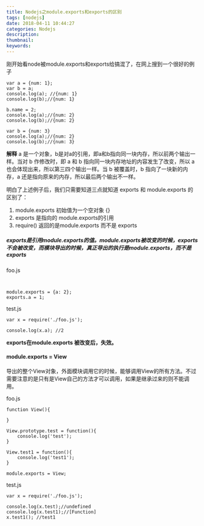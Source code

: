 ```yaml
---
title: Nodejs之module.exports和exports的区别
tags: [nodejs]
date: 2018-04-11 10:44:27
categories: Nodejs
description:
thumbnail:
keywords:
---
```

刚开始看node被module.exports和exports给搞混了，在网上搜到一个很好的例子
```
var a = {num: 1};
var b = a;
console.log(a); //{num: 1}
console.log(b);//{num: 1}

b.name = 2;
console.log(a);//{num: 2}
console.log(b);//{num: 2}

var b = {num: 3}
console.log(a);//{num: 2}
console.log(b);//{num: 3}
```
<!-- more -->
**解释** a 是一个对象，b是对a的引用，即a和b指向同一块内存，所以前两个输出一样。当对 b 作修改时，即 a 和 b 指向同一块内存地址的内容发生了改变，所以 a 也会体现出来，所以第三四个输出一样。当 b 被覆盖时，b 指向了一块新的内存，a 还是指向原来的内存，所以最后两个输出不一样。


明白了上述例子后，我们只需要知道三点就知道 exports 和 module.exports 的区别了：
1. module.exports 初始值为一个空对象 {}
2. exports 是指向的 module.exports的引用
3. require() 返回的是module.exports 而不是 exports

##### exports是引用module.exports的值。module.exports被改变的时候，exports不会被改变，而模块导出的时候，真正导出的执行是module.exports，而不是exports
foo.js
```


module.exports = {a: 2};
exports.a = 1;
```
test.js

```
var x = require('./foo.js');

console.log(x.a); //2

```
**exports在module.exports 被改变后，失效。**

#### module.exports = View
导出的整个View对象，外面模块调用它的时候，能够调用View的所有方法。不过需要注意的是只有是View自己的方法才可以调用，如果是继承过来的则不能调用。



foo.js
```
function View(){

}

View.prototype.test = function(){
    console.log('test');
}

View.test1 = function(){
    console.log('test1');
}

module.exports = View;
```
test.js

```
var x = require('./foo.js');

console.log(x.test);//undefined
console.log(x.test1);//[Function]
x.test1(); //test1
```
